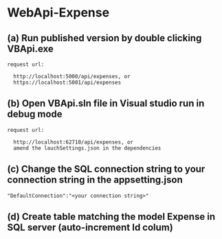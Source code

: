 # WebApi-Expense

## (a) Run published version by double clicking VBApi.exe

    request url: 
      
      http://localhost:5000/api/expenses, or      
      https://localhost:5001/api/expenses
     
## (b) Open VBApi.sln file in Visual studio run in debug mode
  
    request url: 
      
      http://localhost:62710/api/expenses, or      
      amend the lauchSettings.json in the dependencies
      
## (c) Change the SQL connection string to your connection string in the appsetting.json
    
    "DefaultConnection":"<your connection string>"
    
## (d) Create table matching the model Expense in SQL server (auto-increment Id colum)
